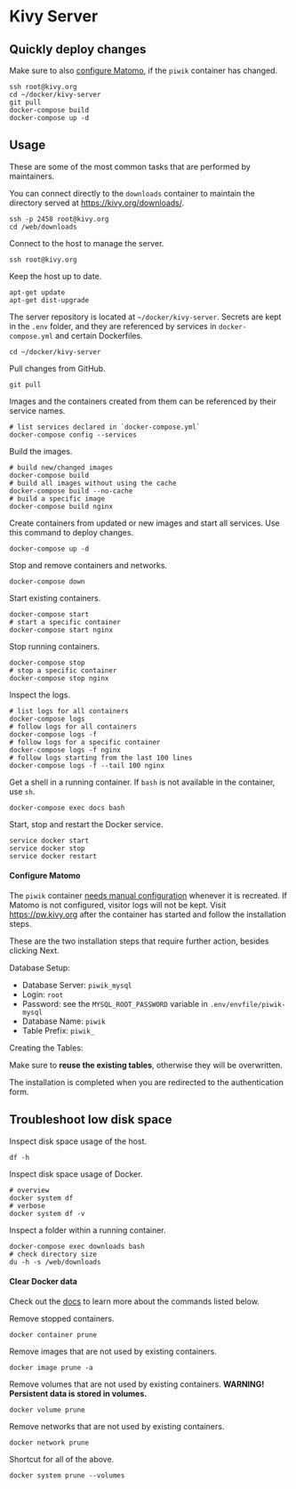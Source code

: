 # Kivy Server

## Quickly deploy changes

Make sure to also [configure Matomo](#configure-matomo),
if the `piwik` container has changed.

```shell
ssh root@kivy.org
cd ~/docker/kivy-server
git pull
docker-compose build
docker-compose up -d
```

## Usage

These are some of the most common tasks that are performed by maintainers.

You can connect directly to the `downloads` container to maintain
the directory served at https://kivy.org/downloads/.

```shell
ssh -p 2458 root@kivy.org
cd /web/downloads
```

Connect to the host to manage the server.

```shell
ssh root@kivy.org
```

Keep the host up to date.

```shell
apt-get update
apt-get dist-upgrade
```

The server repository is located at `~/docker/kivy-server`.
Secrets are kept in the `.env` folder, and they are referenced
by services in `docker-compose.yml` and certain Dockerfiles.

```shell
cd ~/docker/kivy-server
```

Pull changes from GitHub.

```shell
git pull
```

Images and the containers created from them can be referenced
by their service names.

```shell
# list services declared in `docker-compose.yml`
docker-compose config --services
```

Build the images.

```shell
# build new/changed images
docker-compose build
# build all images without using the cache
docker-compose build --no-cache
# build a specific image
docker-compose build nginx
```

Create containers from updated or new images and start all services.
Use this command to deploy changes.

```shell
docker-compose up -d
```

Stop and remove containers and networks.

```shell
docker-compose down
```

Start existing containers.

```shell
docker-compose start
# start a specific container
docker-compose start nginx
```

Stop running containers.

```shell
docker-compose stop
# stop a specific container
docker-compose stop nginx
```

Inspect the logs.

```shell
# list logs for all containers
docker-compose logs
# follow logs for all containers
docker-compose logs -f
# follow logs for a specific container
docker-compose logs -f nginx
# follow logs starting from the last 100 lines
docker-compose logs -f --tail 100 nginx
```

Get a shell in a running container. If `bash` is not available in the container,
use `sh`.

```shell
docker-compose exec docs bash
```

Start, stop and restart the Docker service.

```shell
service docker start
service docker stop
service docker restart
```

#### Configure Matomo

The `piwik` container
[needs manual configuration](https://github.com/matomo-org/matomo/issues/10257)
whenever it is recreated. If Matomo is not configured,
visitor logs will not be kept. Visit https://pw.kivy.org after the container
has started and follow the installation steps.

These are the two installation steps that require further action,
besides clicking Next.

Database Setup:

* Database Server: `piwik_mysql`
* Login: `root`
* Password: see the `MYSQL_ROOT_PASSWORD` variable in `.env/envfile/piwik-mysql`
* Database Name: `piwik`
* Table Prefix: `piwik_`


Creating the Tables:

Make sure to **reuse the existing tables**, otherwise they will be overwritten.

The installation is completed when you are redirected
to the authentication form.

## Troubleshoot low disk space

Inspect disk space usage of the host.

```shell
df -h
```

Inspect disk space usage of Docker.

```shell
# overview
docker system df
# verbose
docker system df -v
```

Inspect a folder within a running container.

```shell
docker-compose exec downloads bash
# check directory size
du -h -s /web/downloads
```

#### Clear Docker data

Check out the [docs](https://docs.docker.com/config/pruning/)
to learn more about the commands listed below.

Remove stopped containers.

```shell
docker container prune
```

Remove images that are not used by existing containers.

```shell
docker image prune -a
```

Remove volumes that are not used by existing containers.
**WARNING! Persistent data is stored in volumes.**

```shell
docker volume prune
```

Remove networks that are not used by existing containers.

```shell
docker network prune
```

Shortcut for all of the above.

```shell
docker system prune --volumes
```
